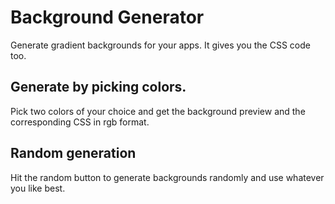 # Background Generator

Generate gradient backgrounds for your apps. It gives you the CSS code too. 

## Generate by picking colors. 
Pick two colors of your choice and get the background preview and the corresponding CSS in rgb format. 

## Random generation
Hit the random button to generate backgrounds randomly and use whatever you like best. 
